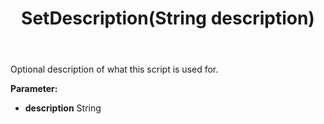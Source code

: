 ﻿---
uid: crmscript_ref_NSCRMScriptEntity_SetDescription
title: SetDescription(String description)
intellisense: NSCRMScriptEntity.SetDescription
keywords: NSCRMScriptEntity, GetDescription
so.topic: reference
---

Optional description of what this script is used for.

**Parameter:** 
 - **description** String

